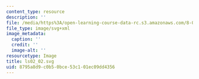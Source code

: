 ```yaml
---
content_type: resource
description: ''
file: /media/https%3A/open-learning-course-data-rc.s3.amazonaws.com/8-01sc-classical-mechanics-fall-2016/8795a8d9c0b50bce53c101ec09dd4356_ls02_02.svg
file_type: image/svg+xml
image_metadata:
  caption: ''
  credit: ''
  image-alt: ''
resourcetype: Image
title: ls02_02.svg
uid: 8795a8d9-c0b5-0bce-53c1-01ec09dd4356
---
```

